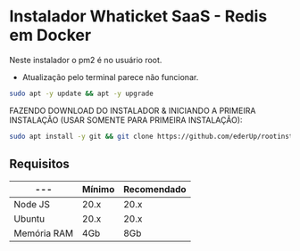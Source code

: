 # Instalador Whaticket SaaS - Redis em Docker

Neste instalador o pm2 é no usuário root.

* Atualização pelo terminal parece não funcionar.

```bash
sudo apt -y update && apt -y upgrade
```

FAZENDO DOWNLOAD DO INSTALADOR & INICIANDO A PRIMEIRA INSTALAÇÃO (USAR SOMENTE PARA PRIMEIRA INSTALAÇÃO):

```bash
sudo apt install -y git && git clone https://github.com/ederUp/rootinstalador.git instalador && sudo chmod -R 777 instalador  && cd instalador  && sudo ./install_primaria
```

## Requisitos

| --- | Mínimo | Recomendado |
| --- | --- | --- |
| Node JS | 20.x | 20.x |
| Ubuntu | 20.x | 20.x |
| Memória RAM | 4Gb | 8Gb |  

